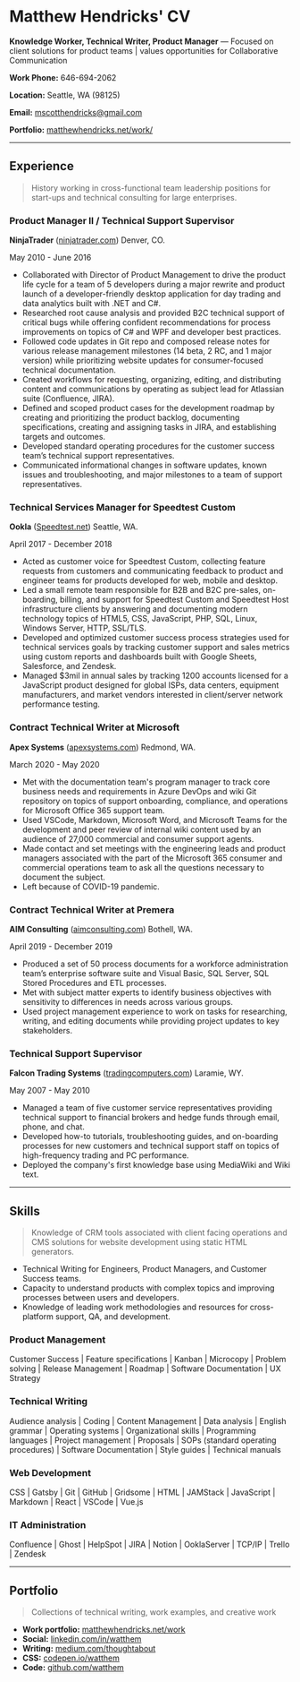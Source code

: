 # Matthew Hendricks' CV

**Knowledge Worker, Technical Writer, Product Manager** — Focused on client solutions for product teams | values opportunities for Collaborative Communication

**Work Phone:** 646-694-2062

**Location:** Seattle, WA (98125)

**Email:** [mscotthendricks@gmail.com](mailto:mscotthendricks@gmail.com)

**Portfolio:** [matthewhendricks.net/work/](https://www.matthewhendricks.net/work)

---

## Experience

> History working in cross-functional team leadership positions for start-ups and technical consulting for large enterprises.

### Product Manager II / Technical Support Supervisor

**NinjaTrader** ([ninjatrader.com](https://www.ninjatrader.com/)) Denver, CO.

May 2010 - June 2016

- Collaborated with Director of Product Management to drive the product life cycle for a team of 5 developers during a major rewrite and product launch of a developer-friendly desktop application for day trading and data analytics built with .NET and C#.
- Researched root cause analysis and provided B2C technical support of critical bugs while offering confident recommendations for process improvements on topics of C# and WPF and developer best practices.
- Followed code updates in Git repo and composed release notes for various release management milestones (14 beta, 2 RC, and 1 major version) while prioritizing website updates for consumer-focused technical documentation.
- Created workflows for requesting, organizing, editing, and distributing content and communications by operating as subject lead for Atlassian suite (Confluence, JIRA).
- Defined and scoped product cases for the development roadmap by creating and prioritizing the product backlog, documenting specifications, creating and assigning tasks in JIRA, and establishing targets and outcomes.
- Developed standard operating procedures for the customer success team’s technical support representatives.
- Communicated informational changes in software updates, known issues and troubleshooting, and major milestones to a team of support representatives.

### Technical Services Manager for Speedtest Custom

**Ookla** ([Speedtest.net](https://www.speedtest.net/)) Seattle, WA.

April 2017 - December 2018

- Acted as customer voice for Speedtest Custom, collecting feature requests from customers and communicating feedback to product and engineer teams for products developed for web, mobile and desktop.
- Led a small remote team responsible for B2B and B2C pre-sales, on-boarding, billing, and support for Speedtest Custom and Speedtest Host infrastructure clients by answering and documenting modern technology topics of HTML5, CSS, JavaScript, PHP, SQL, Linux, Windows Server, HTTP, SSL/TLS.
- Developed and optimized customer success process strategies used for technical services goals by tracking customer support and sales metrics using custom reports and dashboards built with Google Sheets, Salesforce, and Zendesk.
- Managed $3mil in annual sales by tracking 1200 accounts licensed for a JavaScript product designed for global ISPs, data centers, equipment manufacturers, and market vendors interested in client/server network performance testing.

### Contract Technical Writer at Microsoft

**Apex Systems** ([apexsystems.com](https://www.apexsystems.com/)) Redmond, WA.

March 2020 - May 2020

- Met with the documentation team's program manager to track core business needs and requirements in Azure DevOps and wiki Git repository on topics of support onboarding, compliance, and operations for Microsoft Office 365 support team.
- Used VSCode, Markdown, Microsoft Word, and Microsoft Teams for the development and peer review of internal wiki content used by an audience of 27,000 commercial and consumer support agents.
- Made contact and set meetings with the engineering leads and product managers associated with the part of the Microsoft 365 consumer and commercial operations team to ask all the questions necessary to document the subject.
- Left because of COVID-19 pandemic.

### Contract Technical Writer at Premera

**AIM Consulting** ([aimconsulting.com](https://www.aimconsulting.com/)) Bothell, WA.

April 2019 - December 2019

- Produced a set of 50 process documents for a workforce administration team’s enterprise software suite and Visual Basic, SQL Server, SQL Stored Procedures and ETL processes.
- Met with subject matter experts to identify business objectives with sensitivity to differences in needs across various groups.
- Used project management experience to work on tasks for researching, writing, and editing documents while providing project updates to key stakeholders.

### Technical Support Supervisor

**Falcon Trading Systems** ([tradingcomputers.com](https://www.tradingcomputers.com/)) Laramie, WY.

May 2007 - May 2010

- Managed a team of five customer service representatives providing technical support to financial brokers and hedge funds through email, phone, and chat.
- Developed how-to tutorials, troubleshooting guides, and on-boarding processes for new customers and technical support staff on topics of high-frequency trading and PC performance.
- Deployed the company's first knowledge base using MediaWiki and Wiki text.

---

## Skills

> Knowledge of CRM tools associated with client facing operations and CMS solutions for website development using static HTML generators.

- Technical Writing for Engineers, Product Managers, and Customer Success teams.
- Capacity to understand products with complex topics and improving processes between users and developers.
- Knowledge of leading work methodologies and resources for cross-platform support, QA, and development.

### Product Management

Customer Success | Feature specifications | Kanban | Microcopy | Problem solving | Release Management | Roadmap | Software Documentation | UX Strategy

### Technical Writing

Audience analysis | Coding | Content Management | Data analysis | English grammar | Operating systems | Organizational skills | Programming languages | Project management | Proposals | SOPs (standard operating procedures) | Software Documentation | Style guides | Technical manuals

### Web Development

CSS | Gatsby | Git | GitHub | Gridsome | HTML | JAMStack | JavaScript | Markdown | React | VSCode | Vue.js

### IT Administration

Confluence | Ghost | HelpSpot | JIRA | Notion | OoklaServer | TCP/IP | Trello | Zendesk

---

## Portfolio

> Collections of technical writing, work examples, and creative work

- **Work portfolio:** [matthewhendricks.net/work](https://www.matthewhendricks.net/work/)
- **Social:** [linkedin.com/in/watthem](https://www.linkedin.com/in/watthem)
- **Writing:** [medium.com/thoughtabout](https://www.medium.com/@thoughtabout)
- **CSS:** [codepen.io/watthem](https://www.codepen.io/watthem)
- **Code:** [github.com/watthem](https://www.github.com/watthem)